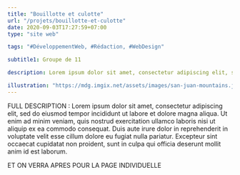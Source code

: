 ```yaml
---
title: "Bouillotte et culotte"
url: "/projets/bouillotte-et-culotte"
date: 2020-09-03T17:27:59+07:00
type: "site web"

tags: "#DéveloppementWeb, #Rédaction, #WebDesign"

subtitle1: Groupe de 11

description: Lorem ipsum dolor sit amet, consectetur adipiscing elit, sed do eiusmod trcitation ullamco laboris nisi ut aliquip ex ea commodo consequat. Duis aute irure dolor in reprehen

illustration: "https://mdg.imgix.net/assets/images/san-juan-mountains.jpg?auto=format&fit=clip&q=40&w=1080"
---
```


FULL DESCRIPTION : Lorem ipsum dolor sit amet, consectetur adipiscing elit, sed do eiusmod tempor incididunt ut labore et dolore magna aliqua. Ut enim ad minim veniam, quis nostrud exercitation ullamco laboris nisi ut aliquip ex ea commodo consequat. Duis aute irure dolor in reprehenderit in voluptate velit esse cillum dolore eu fugiat nulla pariatur. Excepteur sint occaecat cupidatat non proident, sunt in culpa qui officia deserunt mollit anim id est laborum.


ET ON VERRA APRES POUR LA PAGE INDIVIDUELLE
